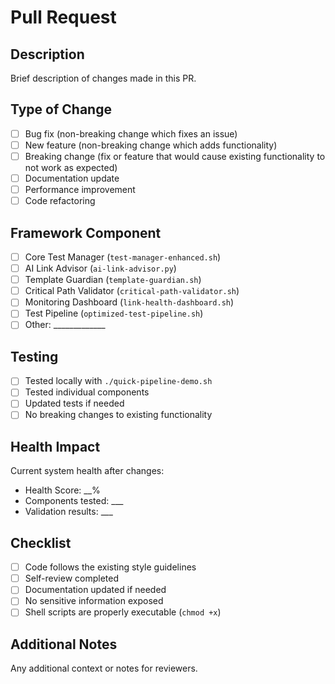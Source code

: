 # Pull Request

## Description
Brief description of changes made in this PR.

## Type of Change
- [ ] Bug fix (non-breaking change which fixes an issue)
- [ ] New feature (non-breaking change which adds functionality)  
- [ ] Breaking change (fix or feature that would cause existing functionality to not work as expected)
- [ ] Documentation update
- [ ] Performance improvement
- [ ] Code refactoring

## Framework Component
- [ ] Core Test Manager (`test-manager-enhanced.sh`)
- [ ] AI Link Advisor (`ai-link-advisor.py`)
- [ ] Template Guardian (`template-guardian.sh`)
- [ ] Critical Path Validator (`critical-path-validator.sh`)
- [ ] Monitoring Dashboard (`link-health-dashboard.sh`)
- [ ] Test Pipeline (`optimized-test-pipeline.sh`)
- [ ] Other: _____________

## Testing
- [ ] Tested locally with `./quick-pipeline-demo.sh`
- [ ] Tested individual components
- [ ] Updated tests if needed
- [ ] No breaking changes to existing functionality

## Health Impact
Current system health after changes:
- Health Score: __%
- Components tested: ___
- Validation results: ___

## Checklist
- [ ] Code follows the existing style guidelines
- [ ] Self-review completed  
- [ ] Documentation updated if needed
- [ ] No sensitive information exposed
- [ ] Shell scripts are properly executable (`chmod +x`)

## Additional Notes
Any additional context or notes for reviewers.